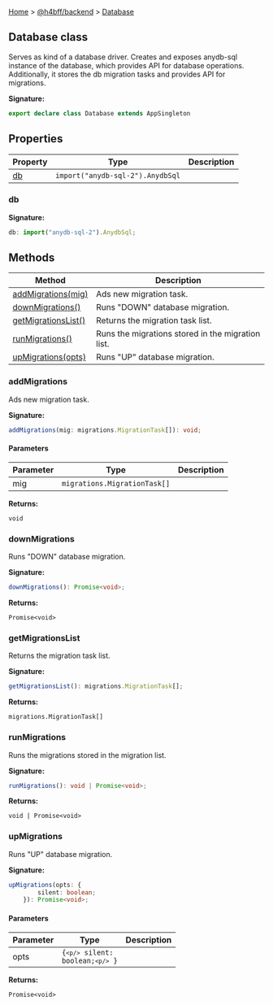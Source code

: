 [Home](/) &gt; [@h4bff/backend](../backend.md) &gt; [Database](Database.md)

## Database class

Serves as kind of a database driver. Creates and exposes anydb-sql instance of the database, which provides API for database operations. Additionally, it stores the db migration tasks and provides API for migrations.

<b>Signature:</b>

```typescript
export declare class Database extends AppSingleton 
```

## Properties

|  Property | Type | Description |
|  --- | --- | --- |
|  [db](Database.md#db) | <code>import(&quot;anydb-sql-2&quot;).AnydbSql</code> |  |

### db

<b>Signature:</b>

```typescript
db: import("anydb-sql-2").AnydbSql;
```

## Methods

|  Method | Description |
|  --- | --- |
|  [addMigrations(mig)](Database.md#addmigrations) | Ads new migration task. |
|  [downMigrations()](Database.md#downmigrations) | Runs "DOWN" database migration. |
|  [getMigrationsList()](Database.md#getmigrationslist) | Returns the migration task list. |
|  [runMigrations()](Database.md#runmigrations) | Runs the migrations stored in the migration list. |
|  [upMigrations(opts)](Database.md#upmigrations) | Runs "UP" database migration. |

### addMigrations

Ads new migration task.

<b>Signature:</b>

```typescript
addMigrations(mig: migrations.MigrationTask[]): void;
```

#### Parameters

|  Parameter | Type | Description |
|  --- | --- | --- |
|  mig | <code>migrations.MigrationTask[]</code> |  |

<b>Returns:</b>

`void`

### downMigrations

Runs "DOWN" database migration.

<b>Signature:</b>

```typescript
downMigrations(): Promise<void>;
```
<b>Returns:</b>

`Promise<void>`

### getMigrationsList

Returns the migration task list.

<b>Signature:</b>

```typescript
getMigrationsList(): migrations.MigrationTask[];
```
<b>Returns:</b>

`migrations.MigrationTask[]`

### runMigrations

Runs the migrations stored in the migration list.

<b>Signature:</b>

```typescript
runMigrations(): void | Promise<void>;
```
<b>Returns:</b>

`void | Promise<void>`

### upMigrations

Runs "UP" database migration.

<b>Signature:</b>

```typescript
upMigrations(opts: {
        silent: boolean;
    }): Promise<void>;
```

#### Parameters

|  Parameter | Type | Description |
|  --- | --- | --- |
|  opts | <code>{`<p/>`        silent: boolean;`<p/>`    }</code> |  |

<b>Returns:</b>

`Promise<void>`

